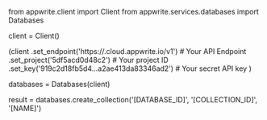 from appwrite.client import Client
from appwrite.services.databases import Databases

client = Client()

(client
  .set_endpoint('https://<REGION>.cloud.appwrite.io/v1') # Your API Endpoint
  .set_project('5df5acd0d48c2') # Your project ID
  .set_key('919c2d18fb5d4...a2ae413da83346ad2') # Your secret API key
)

databases = Databases(client)

result = databases.create_collection('[DATABASE_ID]', '[COLLECTION_ID]', '[NAME]')
